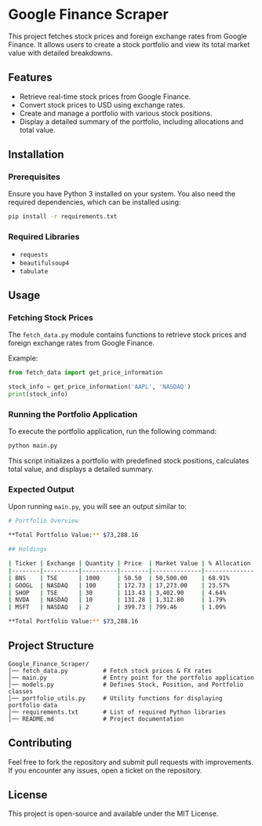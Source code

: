 # Google Finance Scraper

This project fetches stock prices and foreign exchange rates from Google Finance. It allows users to create a stock portfolio and view its total market value with detailed breakdowns.

## Features

- Retrieve real-time stock prices from Google Finance.
- Convert stock prices to USD using exchange rates.
- Create and manage a portfolio with various stock positions.
- Display a detailed summary of the portfolio, including allocations and total value.

## Installation

### Prerequisites

Ensure you have Python 3 installed on your system. You also need the required dependencies, which can be installed using:

```sh
pip install -r requirements.txt
```

### Required Libraries

- `requests`
- `beautifulsoup4`
- `tabulate`

## Usage

### Fetching Stock Prices

The `fetch_data.py` module contains functions to retrieve stock prices and foreign exchange rates from Google Finance.

Example:

```python
from fetch_data import get_price_information

stock_info = get_price_information('AAPL', 'NASDAQ')
print(stock_info)
```

### Running the Portfolio Application

To execute the portfolio application, run the following command:

```sh
python main.py
```

This script initializes a portfolio with predefined stock positions, calculates total value, and displays a detailed summary.

### Expected Output

Upon running `main.py`, you will see an output similar to:

```sh
# Portfolio Overview

**Total Portfolio Value:** $73,288.16

## Holdings

| Ticker | Exchange | Quantity | Price  | Market Value | % Allocation |
|--------|----------|----------|--------|--------------|--------------|
| BNS    | TSE      | 1000     | 50.50  | 50,500.00    | 68.91%       |
| GOOGL  | NASDAQ   | 100      | 172.73 | 17,273.00    | 23.57%       |
| SHOP   | TSE      | 30       | 113.43 | 3,402.90     | 4.64%        |
| NVDA   | NASDAQ   | 10       | 131.28 | 1,312.80     | 1.79%        |
| MSFT   | NASDAQ   | 2        | 399.73 | 799.46       | 1.09%        |

**Total Portfolio Value:** $73,288.16
```

## Project Structure

```
Google_Finance_Scraper/
│── fetch_data.py          # Fetch stock prices & FX rates
│── main.py                # Entry point for the portfolio application
│── models.py              # Defines Stock, Position, and Portfolio classes
│── portfolio_utils.py     # Utility functions for displaying portfolio data
│── requirements.txt       # List of required Python libraries
│── README.md              # Project documentation
```

## Contributing

Feel free to fork the repository and submit pull requests with improvements. If you encounter any issues, open a ticket on the repository.

## License

This project is open-source and available under the MIT License.
